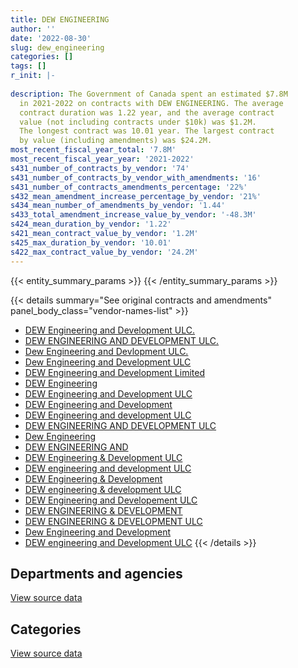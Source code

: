 ```yaml
---
title: DEW ENGINEERING
author: ''
date: '2022-08-30'
slug: dew_engineering
categories: []
tags: []
r_init: |-
  
description: The Government of Canada spent an estimated $7.8M
  in 2021-2022 on contracts with DEW ENGINEERING. The average
  contract duration was 1.22 year, and the average contract
  value (not including contracts under $10k) was $1.2M.
  The longest contract was 10.01 year. The largest contract
  by value (including amendments) was $24.2M.
most_recent_fiscal_year_total: '7.8M'
most_recent_fiscal_year_year: '2021-2022'
s431_number_of_contracts_by_vendor: '74'
s431_number_of_contracts_by_vendor_with_amendments: '16'
s431_number_of_contracts_amendments_percentage: '22%'
s432_mean_amendment_increase_percentage_by_vendor: '21%'
s434_mean_number_of_amendments_by_vendor: '1.44'
s433_total_amendment_increase_value_by_vendor: '-48.3M'
s424_mean_duration_by_vendor: '1.22'
s421_mean_contract_value_by_vendor: '1.2M'
s425_max_duration_by_vendor: '10.01'
s422_max_contract_value_by_vendor: '24.2M'
---
```


<script src="/rmarkdown-libs/htmlwidgets/htmlwidgets.js"></script>
<link href="/rmarkdown-libs/datatables-css/datatables-crosstalk.css" rel="stylesheet" />
<script src="/rmarkdown-libs/datatables-binding/datatables.js"></script>
<script src="/rmarkdown-libs/jquery/jquery-3.6.0.min.js"></script>
<link href="/rmarkdown-libs/dt-core-bootstrap/css/dataTables.bootstrap.min.css" rel="stylesheet" />
<link href="/rmarkdown-libs/dt-core-bootstrap/css/dataTables.bootstrap.extra.css" rel="stylesheet" />
<script src="/rmarkdown-libs/dt-core-bootstrap/js/jquery.dataTables.min.js"></script>
<script src="/rmarkdown-libs/dt-core-bootstrap/js/dataTables.bootstrap.min.js"></script>
<link href="/rmarkdown-libs/crosstalk/css/crosstalk.min.css" rel="stylesheet" />
<script src="/rmarkdown-libs/crosstalk/js/crosstalk.min.js"></script>
<script src="/rmarkdown-libs/htmlwidgets/htmlwidgets.js"></script>
<link href="/rmarkdown-libs/datatables-css/datatables-crosstalk.css" rel="stylesheet" />
<script src="/rmarkdown-libs/datatables-binding/datatables.js"></script>
<script src="/rmarkdown-libs/jquery/jquery-3.6.0.min.js"></script>
<link href="/rmarkdown-libs/dt-core-bootstrap/css/dataTables.bootstrap.min.css" rel="stylesheet" />
<link href="/rmarkdown-libs/dt-core-bootstrap/css/dataTables.bootstrap.extra.css" rel="stylesheet" />
<script src="/rmarkdown-libs/dt-core-bootstrap/js/jquery.dataTables.min.js"></script>
<script src="/rmarkdown-libs/dt-core-bootstrap/js/dataTables.bootstrap.min.js"></script>
<link href="/rmarkdown-libs/crosstalk/css/crosstalk.min.css" rel="stylesheet" />
<script src="/rmarkdown-libs/crosstalk/js/crosstalk.min.js"></script>

{{< entity_summary_params >}}
{{< /entity_summary_params >}}

{{< details summary="See original contracts and amendments" panel_body_class="vendor-names-list" >}}
- [DEW Engineering and Development ULC.](https://search.open.canada.ca/en/ct/?sort=contract_value_f%20desc&page=1&search_text=%22DEW%20Engineering%20and%20Development%20ULC.%22)
- [DEW ENGINEERING AND DEVELOPMENT ULC.](https://search.open.canada.ca/en/ct/?sort=contract_value_f%20desc&page=1&search_text=%22DEW%20ENGINEERING%20AND%20DEVELOPMENT%20ULC.%22)
- [Dew Engineering and Devlopment ULC.](https://search.open.canada.ca/en/ct/?sort=contract_value_f%20desc&page=1&search_text=%22Dew%20Engineering%20and%20Devlopment%20ULC.%22)
- [Dew Engineering and Development ULC](https://search.open.canada.ca/en/ct/?sort=contract_value_f%20desc&page=1&search_text=%22Dew%20Engineering%20and%20Development%20ULC%22)
- [DEW Engineering and Development Limited](https://search.open.canada.ca/en/ct/?sort=contract_value_f%20desc&page=1&search_text=%22DEW%20Engineering%20and%20Development%20Limited%22)
- [DEW Engineering](https://search.open.canada.ca/en/ct/?sort=contract_value_f%20desc&page=1&search_text=%22DEW%20Engineering%22)
- [DEW Engineering and Development ULC](https://search.open.canada.ca/en/ct/?sort=contract_value_f%20desc&page=1&search_text=%22DEW%20Engineering%20and%20Development%20ULC%22)
- [DEW Engineering and Development](https://search.open.canada.ca/en/ct/?sort=contract_value_f%20desc&page=1&search_text=%22DEW%20Engineering%20and%20Development%22)
- [DEW Engineering and development ULC](https://search.open.canada.ca/en/ct/?sort=contract_value_f%20desc&page=1&search_text=%22DEW%20Engineering%20and%20development%20ULC%22)
- [DEW ENGINEERING AND DEVELOPMENT ULC](https://search.open.canada.ca/en/ct/?sort=contract_value_f%20desc&page=1&search_text=%22DEW%20ENGINEERING%20AND%20DEVELOPMENT%20ULC%22)
- [Dew Engineering](https://search.open.canada.ca/en/ct/?sort=contract_value_f%20desc&page=1&search_text=%22Dew%20Engineering%22)
- [DEW ENGINEERING AND](https://search.open.canada.ca/en/ct/?sort=contract_value_f%20desc&page=1&search_text=%22DEW%20ENGINEERING%20AND%22)
- [DEW Engineering & Development ULC](https://search.open.canada.ca/en/ct/?sort=contract_value_f%20desc&page=1&search_text=%22DEW%20Engineering%20%26%20Development%20ULC%22)
- [DEW engineering and development ULC](https://search.open.canada.ca/en/ct/?sort=contract_value_f%20desc&page=1&search_text=%22DEW%20engineering%20and%20development%20ULC%22)
- [DEW Engineering & Development](https://search.open.canada.ca/en/ct/?sort=contract_value_f%20desc&page=1&search_text=%22DEW%20Engineering%20%26%20Development%22)
- [DEW engineering & development ULC](https://search.open.canada.ca/en/ct/?sort=contract_value_f%20desc&page=1&search_text=%22DEW%20engineering%20%26%20development%20ULC%22)
- [DEW Engineering and Developement ULC](https://search.open.canada.ca/en/ct/?sort=contract_value_f%20desc&page=1&search_text=%22DEW%20Engineering%20and%20Developement%20ULC%22)
- [DEW ENGINEERING & DEVELOPMENT](https://search.open.canada.ca/en/ct/?sort=contract_value_f%20desc&page=1&search_text=%22DEW%20ENGINEERING%20%26%20DEVELOPMENT%22)
- [DEW ENGINEERING & DEVELOPMENT ULC](https://search.open.canada.ca/en/ct/?sort=contract_value_f%20desc&page=1&search_text=%22DEW%20ENGINEERING%20%26%20DEVELOPMENT%20ULC%22)
- [Dew Engineering and Development](https://search.open.canada.ca/en/ct/?sort=contract_value_f%20desc&page=1&search_text=%22Dew%20Engineering%20and%20Development%22)
- [DEW engineering and Development ULC](https://search.open.canada.ca/en/ct/?sort=contract_value_f%20desc&page=1&search_text=%22DEW%20engineering%20and%20Development%20ULC%22)
{{< /details >}}

## Departments and agencies

<div id="htmlwidget-1" style="width:100%;height:auto;" class="datatables html-widget"></div>
<script type="application/json" data-for="htmlwidget-1">{"x":{"style":"bootstrap","filter":"none","vertical":false,"data":[["<a href=\"/departments/dfo-mpo/\">Fisheries and Oceans Canada<\/a>","<a href=\"/departments/dnd-mdn/\">National Defence<\/a>","<a href=\"/departments/nrcan-rncan/\">Natural Resources Canada<\/a>","<a href=\"/departments/pwgsc-tpsgc/\">Public Services and Procurement Canada<\/a>"],[null,12627264.33,99499.39,1138941.55],[null,11709430.04,99771.99,160250.49],[384181.49,6188624.01,99499.39,null],[1150640.77,6296234.32,349329.26,null]],"container":"<table class=\"table table-striped table-hover row-border order-column display\">\n  <thead>\n    <tr>\n      <th>Department<\/th>\n      <th>2018-2019<\/th>\n      <th>2019-2020<\/th>\n      <th>2020-2021<\/th>\n      <th>2021-2022<\/th>\n    <\/tr>\n  <\/thead>\n<\/table>","options":{"order":[[4,"desc"]],"pageLength":10,"autoWidth":true,"columnDefs":[{"targets":1,"render":"function(data, type, row, meta) {\n    return type !== 'display' ? data : DTWidget.formatCurrency(data, \"$\", 2, 3, \",\", \".\", true, null);\n  }"},{"targets":2,"render":"function(data, type, row, meta) {\n    return type !== 'display' ? data : DTWidget.formatCurrency(data, \"$\", 2, 3, \",\", \".\", true, null);\n  }"},{"targets":3,"render":"function(data, type, row, meta) {\n    return type !== 'display' ? data : DTWidget.formatCurrency(data, \"$\", 2, 3, \",\", \".\", true, null);\n  }"},{"targets":4,"render":"function(data, type, row, meta) {\n    return type !== 'display' ? data : DTWidget.formatCurrency(data, \"$\", 2, 3, \",\", \".\", true, null);\n  }"},{"width":"16%","targets":[1,2,3,4]},{"className":"dt-right","targets":[1,2,3,4]}],"orderClasses":false}},"evals":["options.columnDefs.0.render","options.columnDefs.1.render","options.columnDefs.2.render","options.columnDefs.3.render"],"jsHooks":[]}</script>
<p class="text-right">
<a href="https://github.com/GoC-Spending/contracts-data/tree/main/data/out/vendors/dew_engineering/summary_by_fiscal_year_by_department.csv" class="source-data-link btn btn-link">View source data</a>
</p>

## Categories

<div id="htmlwidget-2" style="width:100%;height:auto;" class="datatables html-widget"></div>
<script type="application/json" data-for="htmlwidget-2">{"x":{"style":"bootstrap","filter":"none","vertical":false,"data":[["<a href=\"/categories/other/\">(Other)<\/a>","<a href=\"/categories/facilities_and_construction/\">Facilities and construction<\/a>","<a href=\"/categories/office_management/\">Office management<\/a>","<a href=\"/categories/defence/\">Defence<\/a>","<a href=\"/categories/professional_services/\">Professional services<\/a>","<a href=\"/categories/transportation_and_logistics/\">Transportation and logistics<\/a>","<a href=\"/categories/industrial_products_and_services/\">Industrial products and services<\/a>"],[99499.39,165793.9,null,3381080.45,1138941.55,0,9080389.98],[99771.99,466891.27,null,6786542.94,160250.49,0,4455995.82],[99499.39,604675.39,78346.79,3931125.06,null,0,1958658.26],[99499.39,832381.16,78346.79,2818930.12,null,0,3967046.88]],"container":"<table class=\"table table-striped table-hover row-border order-column display\">\n  <thead>\n    <tr>\n      <th>Category<\/th>\n      <th>2018-2019<\/th>\n      <th>2019-2020<\/th>\n      <th>2020-2021<\/th>\n      <th>2021-2022<\/th>\n    <\/tr>\n  <\/thead>\n<\/table>","options":{"order":[[4,"desc"]],"dom":"t","pageLength":30,"autoWidth":true,"columnDefs":[{"targets":1,"render":"function(data, type, row, meta) {\n    return type !== 'display' ? data : DTWidget.formatCurrency(data, \"$\", 2, 3, \",\", \".\", true, null);\n  }"},{"targets":2,"render":"function(data, type, row, meta) {\n    return type !== 'display' ? data : DTWidget.formatCurrency(data, \"$\", 2, 3, \",\", \".\", true, null);\n  }"},{"targets":3,"render":"function(data, type, row, meta) {\n    return type !== 'display' ? data : DTWidget.formatCurrency(data, \"$\", 2, 3, \",\", \".\", true, null);\n  }"},{"targets":4,"render":"function(data, type, row, meta) {\n    return type !== 'display' ? data : DTWidget.formatCurrency(data, \"$\", 2, 3, \",\", \".\", true, null);\n  }"},{"width":"16%","targets":[1,2,3,4]},{"className":"dt-right","targets":[1,2,3,4]}],"orderClasses":false,"lengthMenu":[10,25,30,50,100]}},"evals":["options.columnDefs.0.render","options.columnDefs.1.render","options.columnDefs.2.render","options.columnDefs.3.render"],"jsHooks":[]}</script>
<p class="text-right">
<a href="https://github.com/GoC-Spending/contracts-data/tree/main/data/out/vendors/dew_engineering/summary_by_fiscal_year_by_category.csv" class="source-data-link btn btn-link">View source data</a>
</p>
